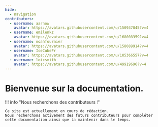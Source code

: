```yaml
---
hide:
  - navigation
contributors:
  - username: aarnow
    avatar: https://avatars.githubusercontent.com/u/150937845?v=4
  - username: emilenkz
    avatar: https://avatars.githubusercontent.com/u/168008359?v=4
  - username: noahfournier
    avatar: https://avatars.githubusercontent.com/u/158089914?v=4
  - username: IceCubeFr
    avatar: https://avatars.githubusercontent.com/u/105366557?v=4
  - username: loicsmith
    avatar: https://avatars.githubusercontent.com/u/49919696?v=4
---
```



# Bienvenue sur la documentation.

!!! info "Nous recherchons des contributeurs !"

    Ce site est actuellement en cours de rédaction.  
    Nous recherchons activement des futurs contributeurs pour compléter cette documentation ainsi que la maintenir dans le temps.